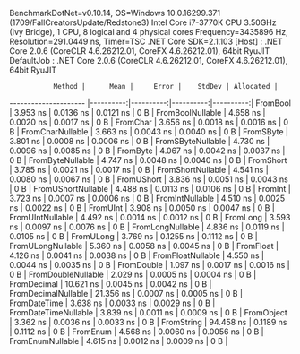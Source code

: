 
BenchmarkDotNet=v0.10.14, OS=Windows 10.0.16299.371 (1709/FallCreatorsUpdate/Redstone3)
Intel Core i7-3770K CPU 3.50GHz (Ivy Bridge), 1 CPU, 8 logical and 4 physical cores
Frequency=3435896 Hz, Resolution=291.0449 ns, Timer=TSC
.NET Core SDK=2.1.103
  [Host]     : .NET Core 2.0.6 (CoreCLR 4.6.26212.01, CoreFX 4.6.26212.01), 64bit RyuJIT
  DefaultJob : .NET Core 2.0.6 (CoreCLR 4.6.26212.01, CoreFX 4.6.26212.01), 64bit RyuJIT


               Method |      Mean |     Error |    StdDev | Allocated |
--------------------- |----------:|----------:|----------:|----------:|
             FromBool |  3.953 ns | 0.0136 ns | 0.0121 ns |       0 B |
     FromBoolNullable |  4.658 ns | 0.0020 ns | 0.0017 ns |       0 B |
             FromChar |  3.656 ns | 0.0018 ns | 0.0016 ns |       0 B |
     FromCharNullable |  3.663 ns | 0.0043 ns | 0.0040 ns |       0 B |
            FromSByte |  3.801 ns | 0.0008 ns | 0.0006 ns |       0 B |
    FromSByteNullable |  4.730 ns | 0.0096 ns | 0.0085 ns |       0 B |
             FromByte |  4.067 ns | 0.0042 ns | 0.0037 ns |       0 B |
     FromByteNullable |  4.747 ns | 0.0048 ns | 0.0040 ns |       0 B |
            FromShort |  3.785 ns | 0.0021 ns | 0.0017 ns |       0 B |
    FromShortNullable |  4.541 ns | 0.0080 ns | 0.0067 ns |       0 B |
           FromUShort |  3.836 ns | 0.0051 ns | 0.0043 ns |       0 B |
   FromUShortNullable |  4.488 ns | 0.0113 ns | 0.0106 ns |       0 B |
              FromInt |  3.723 ns | 0.0007 ns | 0.0006 ns |       0 B |
      FromIntNullable |  4.510 ns | 0.0025 ns | 0.0022 ns |       0 B |
             FromUInt |  3.908 ns | 0.0050 ns | 0.0047 ns |       0 B |
     FromUIntNullable |  4.492 ns | 0.0014 ns | 0.0012 ns |       0 B |
             FromLong |  3.593 ns | 0.0097 ns | 0.0076 ns |       0 B |
     FromLongNullable |  4.836 ns | 0.0119 ns | 0.0105 ns |       0 B |
            FromULong |  3.769 ns | 0.1255 ns | 0.1112 ns |       0 B |
    FromULongNullable |  5.360 ns | 0.0058 ns | 0.0045 ns |       0 B |
            FromFloat |  4.126 ns | 0.0041 ns | 0.0038 ns |       0 B |
    FromFloatNullable |  4.550 ns | 0.0044 ns | 0.0035 ns |       0 B |
           FromDouble |  1.097 ns | 0.0017 ns | 0.0016 ns |       0 B |
   FromDoubleNullable |  2.029 ns | 0.0005 ns | 0.0004 ns |       0 B |
          FromDecimal | 10.621 ns | 0.0045 ns | 0.0042 ns |       0 B |
  FromDecimalNullable | 21.356 ns | 0.0007 ns | 0.0005 ns |       0 B |
         FromDateTime |  3.638 ns | 0.0033 ns | 0.0029 ns |       0 B |
 FromDateTimeNullable |  3.839 ns | 0.0011 ns | 0.0009 ns |       0 B |
           FromObject |  3.362 ns | 0.0036 ns | 0.0033 ns |       0 B |
           FromString | 94.458 ns | 0.1189 ns | 0.1112 ns |       0 B |
             FromEnum |  4.568 ns | 0.0060 ns | 0.0056 ns |       0 B |
     FromEnumNullable |  4.615 ns | 0.0012 ns | 0.0009 ns |       0 B |
